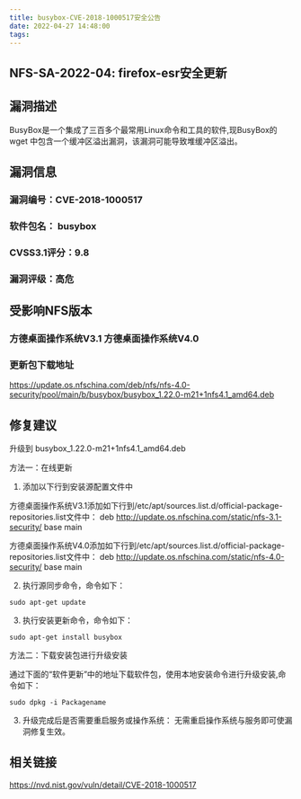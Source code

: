 ```yaml
---
title: busybox-CVE-2018-1000517安全公告
date: 2022-04-27 14:48:00
tags:
---
```


## NFS-SA-2022-04: firefox-esr安全更新

## 漏洞描述

BusyBox是一个集成了三百多个最常用Linux命令和工具的软件,现BusyBox的 wget 中包含一个缓冲区溢出漏洞，该漏洞可能导致堆缓冲区溢出。

## 漏洞信息

###    漏洞编号：CVE-2018-1000517

###    软件包名： busybox

###    CVSS3.1评分：9.8

###    漏洞评级：高危

## 受影响NFS版本

###    方德桌面操作系统V3.1   方德桌面操作系统V4.0

### 更新包下载地址

https://update.os.nfschina.com/deb/nfs/nfs-4.0-security/pool/main/b/busybox/busybox_1.22.0-m21+1nfs4.1_amd64.deb

## 修复建议

升级到 busybox_1.22.0-m21+1nfs4.1_amd64.deb

方法一：在线更新

1. 添加以下行到安装源配置文件中

方德桌面操作系统V3.1添加如下行到/etc/apt/sources.list.d/official-package-repositories.list文件中：
deb http://update.os.nfschina.com/static/nfs-3.1-security/ base main

方德桌面操作系统V4.0添加如下行到/etc/apt/sources.list.d/official-package-repositories.list文件中：
deb http://update.os.nfschina.com/static/nfs-4.0-security/ base main



2. 执行源同步命令，命令如下：

```
sudo apt-get update
```

3. 执行安装更新命令，命令如下：

```
sudo apt-get install busybox
```

方法二：下载安装包进行升级安装

通过下面的“软件更新”中的地址下载软件包，使用本地安装命令进行升级安装,命令如下：

```
sudo dpkg -i Packagename
```

3. 升级完成后是否需要重启服务或操作系统：
   无需重启操作系统与服务即可使漏洞修复生效。

## 相关链接

https://nvd.nist.gov/vuln/detail/CVE-2018-1000517
